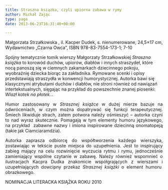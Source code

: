 ```yaml
---
title: Straszna książka, czyli upiorna zabawa w rymy
author: Michał Zając
type: page
date: 2013-06-23T16:31:40+00:00

---
```

Małgorzata Strzałkowska , il. Kacper Dudek, s. nienumerowane, 24,5&#215;17 cm, Wydawnictwo „Czarna Owca”, ISBN 978-83-7554-173-1; 7-10

Spójny tematycznie tomik wierszy Małgorzaty Strzałkowskiej _Straszna książka_ to korowód duchów, upiorów, diabłów i innych straszydeł, które nocą panoszą się w ciemnych zakamarkach dziecinnego pokoju, wyobraźnię dziecka biorąc za zakładnika. Rymowane scenki i opisy przedstawiają straszydła w konwencji humorystycznej. Autorka bawi się klasycznymi atrybutami duchów i diabłów, nie stroni również od nawiązań intertekstualnych, sięgając na przykład do powszechnie znanej piosenki: _Wlazł kotek na płotek&#8230;_

<p style="text-align: justify;">
  Humor zastosowany w <i>Strasznej książce</i> w dużej mierze bazuje na odwróceniach, w czym można dopatrywać się funkcji terapeutycznej. Śmiech likwiduje strach, zatem potwora należy ośmieszyć – autorka czyni to nad wyraz skutecznie. Pomagają w tym elementy humoru językowego, na przykład  zabawne nazwy i imiona inspirowane dziecinną onomatopeją (takie jak Ciamciaramdzia).
</p>

<p style="text-align: justify;">
  Autorka zaprasza odbiorcę do współtworzenia każdego wierszyka, zostawiając w tekście puste miejsca do uzupełnienia. Jest to inspirujący zabieg mający na celu rozwinięcie wyczucia rytmu i rymu, jednocześnie zamieniający wspólne czytanie w zabawę. Należy również wspomnieć o ilustracjach Kacpra Dudka znakomicie współgrających z wierszami i uzupełniających dowcipny przekaz <i>Strasznej książki</i> o element humoru  obrazkowego.
</p>

NOMINACJA LITERACKA KSIĄŻKA ROKU 2010